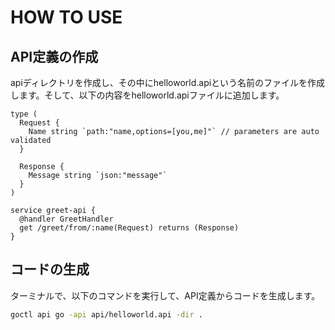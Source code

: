 # HOW TO USE

## API定義の作成

apiディレクトリを作成し、その中にhelloworld.apiという名前のファイルを作成します。そして、以下の内容をhelloworld.apiファイルに追加します。

```api
type (
  Request {
    Name string `path:"name,options=[you,me]"` // parameters are auto validated
  }

  Response {
    Message string `json:"message"`
  }
)

service greet-api {
  @handler GreetHandler
  get /greet/from/:name(Request) returns (Response)
}
```

## コードの生成

ターミナルで、以下のコマンドを実行して、API定義からコードを生成します。

```zsh
goctl api go -api api/helloworld.api -dir .
```
